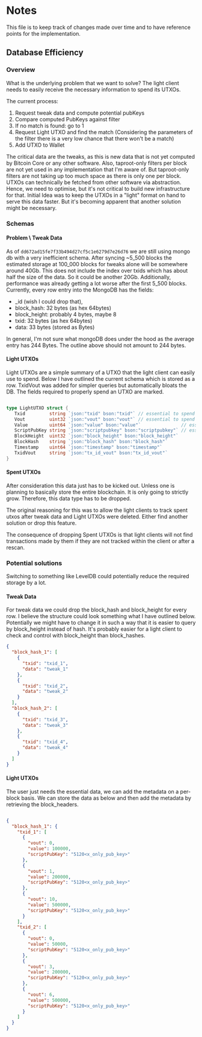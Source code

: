 # Notes

This file is to keep track of changes made over time and to have reference points for the implementation.

## Database Efficiency

### Overview

What is the underlying problem that we want to solve?
The light client needs to easily receive the necessary information to spend its UTXOs.

The current process:

1. Request tweak data and compute potential pubKeys
2. Compare computed PubKeys against filter
3. If no match is found: go to 1
4. Request Light UTXO and find the match (Considering the parameters of the filter there is a very low chance that there
   won't be a match)
5. Add UTXO to Wallet

The critical data are the tweaks, as this is new data that is not yet computed by Bitcoin Core or any other software.
Also, taproot-only filters per block are not yet used in any implementation that I'm aware of.
But taproot-only filters are not taking up too much space as there is only one per block.   
UTXOs can technically be fetched from other software via abstraction.
Hence, we need to optimise, but it's not critical to build new infrastructure for that.
Initial Idea was to keep the UTXOs in a "light" format on hand to serve this data faster.
But it's becoming apparent that another solution might be necessary.

### Schemas

#### Problem \ Tweak Data

As of `dd672ad15fe7f33b494d27cf5c1e6279d7e26d76` we are still using mongo db with a very inefficient schema.
After syncing ~5_500 blocks the estimated storage at 100_000 blocks for tweaks alone will be somewhere around 40Gb.
This does not include the index over txids which has about half the size of the data. So it could be another 20Gb.
Additionally, performance was already getting a lot worse after the first 5_500 blocks.
Currently, every row entry into the MongoDB has the fields:

- _id (wish I could drop that),
- block_hash: 32 bytes (as hex 64bytes)
- block_height: probably 4 bytes, maybe 8
- txid: 32 bytes (as hex 64bytes)
- data: 33 bytes (stored as Bytes)

In general, I'm not sure what mongoDB does under the hood as the average entry has 244 Bytes.
The outline above should not amount to 244 bytes.

#### Light UTXOs

Light UTXOs are a simple summary of a UTXO that the light client can easily use to spend.
Below I have outlined the current schema which is stored as a row.
TxidVout was added for simpler queries but automatically bloats the DB.
The fields required to properly spend an UTXO are marked.

```go

type LightUTXO struct {
   Txid         string `json:"txid" bson:"txid"` // essential to spend
   Vout         uint32 `json:"vout" bson:"vout"` // essential to spend
   Value        uint64 `json:"value" bson:"value"`               // essential to spend
   ScriptPubKey string `json:"scriptpubkey" bson:"scriptpubkey"` // essential to spend
   BlockHeight  uint32 `json:"block_height" bson:"block_height"`
   BlockHash    string `json:"block_hash" bson:"block_hash"`
   Timestamp    uint64 `json:"timestamp" bson:"timestamp"`
   TxidVout     string `json:"tx_id_vout" bson:"tx_id_vout"`
}

```

#### Spent UTXOs

After consideration this data just has to be kicked out.
Unless one is planning to basically store the entire blockchain.
It is only going to strictly grow. Therefore, this data type has to be dropped.

The original reasoning for this was to allow the light clients to track spent utxos
after tweak data and Light UTXOs were deleted. Either find another solution or drop this feature.

The consequence of dropping Spent UTXOs is that light clients will not find transactions made by them
if they are not tracked within the client or after a rescan.

### Potential solutions

Switching to something like LevelDB could potentially reduce the required storage by a lot.

#### Tweak Data

For tweak data we could drop the block_hash and block_height for every row.
I believe the structure could look something what I have outlined below.
Potentially we might have to change it in such a way that it is easier to query by block_height instead of hash.
It's probably easier for a light client to check and control with block_height than block_hashes.

```json
{
  "block_hash_1": [
    {
      "txid": "txid_1",
      "data": "tweak_1"
    },
    {
      "txid": "txid_2",
      "data": "tweak_2"
    }
  ],
  "block_hash_2": [
    {
      "txid": "txid_3",
      "data": "tweak_3"
    },
    {
      "txid": "txid_4",
      "data": "tweak_4"
    }
  ]
}
```

#### Light UTXOs

The user just needs the essential data, we can add the metadata on a per-block basis.
We can store the data as below and then add the metadata by retrieving the block_headers.

```json

{
  "block_hash_1": {
    "txid_1": [
      {
        "vout": 0,
        "value": 100000,
        "scriptPubKey": "5120<x_only_pub_key>"
      },
      {
        "vout": 1,
        "value": 200000,
        "scriptPubKey": "5120<x_only_pub_key>"
      },
      {
        "vout": 10,
        "value": 500000,
        "scriptPubKey": "5120<x_only_pub_key>"
      }
    ],
    "txid_2": [
      {
        "vout": 0,
        "value": 50000,
        "scriptPubKey": "5120<x_only_pub_key>"
      },
      {
        "vout": 3,
        "value": 200000,
        "scriptPubKey": "5120<x_only_pub_key>"
      },
      {
        "vout": 6,
        "value": 500000,
        "scriptPubKey": "5120<x_only_pub_key>"
      }
    ]
  }
}

```

